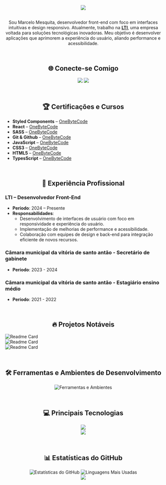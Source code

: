 <div align="center">

<img src="https://capsule-render.vercel.app/api?type=venom&height=150&color=gradient&text=Marcelo%20Mesquita&fontAlign=50&fontSize=40&desc=Desenvolvedor%20Front-end&descAlignY=70&descAlign=50" />

</div>

<br>

</div>

<p align="center">
Sou Marcelo Mesquita, desenvolvedor front-end com foco em interfaces intuitivas e design responsivo. Atualmente, trabalho na <a href="https://lti.net.br/"><strong>LTI</strong></a>, uma empresa voltada para soluções tecnológicas inovadoras. Meu objetivo é desenvolver aplicações que aprimorem a experiência do usuário, aliando performance e acessibilidade.
</p>

<br>

<div align="center">

## 🌐 Conecte-se Comigo

</div>

<p align="center">
  <a href="https://github.com/MrMesquita"><img src="https://img.shields.io/badge/GitHub-181717?style=for-the-badge&logo=github&logoColor=white" /></a>
  <a href="https://www.linkedin.com/in/marcelo-g-mesquita/"><img src="https://img.shields.io/badge/LinkedIn-0A66C2?style=for-the-badge&logo=linkedin&logoColor=white" /></a>
</p>

<br>

<div align="center">

## 🏆 Certificações e Cursos

</div>

- **Styled Components** – [OneByteCode](https://drive.google.com/file/d/1N8oykrXtvu7_xQcgZGyjYfXp5sOgLnGV/view?usp=sharing)  
- **React** – [OneByteCode](https://drive.google.com/file/d/1EbbgiVbvX_T3smR1n_wJXP0-zWR-jfiq/view?usp=drive_link)  
- **SASS** – [OneByteCode](https://drive.google.com/file/d/1xnJc_J6xMmwY0eSgJjz0waVQJwmsnDFu/view?usp=sharing)  
- **Git & Github** – [OneByteCode](https://drive.google.com/file/d/17KSqRP6m28YEYT0GNC-PnEZDvYENid6Z/view?usp=sharing)
- **JavaScript** – [OneByteCode](https://drive.google.com/file/d/1NoHmSuRbNKvauYDpWmGmCHeflpGXH9YZ/view?usp=sharing)
- **CSS3** – [OneByteCode](https://drive.google.com/file/d/1TuRE4VdXD5uem9012aRuu1_B90Inzx1e/view?usp=drive_link)  
- **HTML5** – [OneByteCode](https://drive.google.com/file/d/1MepBzgyYVr9EaBJ285XcH38ajfQVA8vF/view?usp=sharing)
- **TypesScript** – [OneByteCode](https://drive.google.com/file/d/1HaCbBd599-NX1LUYz3HlR7m69lgal-NK/view?usp=drive_link)
  
<br>

<div align="center">

## 💼 Experiência Profissional

</div>

### LTI – Desenvolvedor Front-End
- **Período**: 2024 – Presente
- **Responsabilidades**:
  - Desenvolvimento de interfaces de usuário com foco em responsividade e experiência do usuário.
  - Implementação de melhorias de performance e acessibilidade.
  - Colaboração com equipes de design e back-end para integração eficiente de novos recursos.
    
### Câmara municipal da vitória de santo antão - Secretário de gabinete 
- **Período**: 2023 - 2024

### Câmara municipal da vitória de santo antão - Estagiário ensino médio
- **Período**: 2021 - 2022

<br>

<div align="center">

## 🔥 Projetos Notáveis

</div>

![Readme Card](https://github-readme-stats.vercel.app/api/pin/?username=MrMesquita&repo=Project-bible&theme=tokyonight) </br>
![Readme Card](https://github-readme-stats.vercel.app/api/pin/?username=Exploit-Experts&repo=RickAndMorty-Spring-API&theme=tokyonight) </br>
![Readme Card](https://github-readme-stats.vercel.app/api/pin/?username=MrMesquita&repo=Projeto-Educa&theme=tokyonight)

<br>

<div align="center">

## 🛠️ Ferramentas e Ambientes de Desenvolvimento

<img src="https://skill-icons-v2.vercel.app/api/icons?i=vscode,github,git,figma&theme=dark" alt="Ferramentas e Ambientes" /><br>
</div>

<br>

<div align="center">

## 💻 Principais Tecnologias

<img src="https://skill-icons-v2.vercel.app/api/icons?i=html,css,sass,javascript,typescript&theme=dark" /><br>
<img src="https://skill-icons-v2.vercel.app/api/icons?i=webpack,bootstrap,jquery,php,npm&theme=dark" />
</div>

<br>

<div align="center">

## 📊 Estatísticas do GitHub

<img src="https://github-readme-stats.vercel.app/api?username=MrMesquita&hide_border=true&theme=transparent" alt="Estatísticas do GitHub" />
<img src="https://github-readme-stats.vercel.app/api/top-langs/?username=MrMesquita&layout=compact&theme=transparent&hide_border=true" alt="Linguagens Mais Usadas" />

<br>

<img src="https://capsule-render.vercel.app/api?type=waving&height=150&color=gradient&section=footer">

</div>

